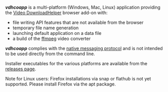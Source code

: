 
***vdhcoapp*** is a multi-platform (Windows, Mac, Linux) application providing the 
[Video DownloadHelper](https://downloadhelper.net/) browser add-on with:

- file writing API features that are not available from the browser
- temporary file name generation
- launching default application on a data file
- a build of the [ffmpeg](http://ffmpeg.org/) video converter

***vdhcoapp*** complies with the [native messaging protocol](https://developer.mozilla.org/en-US/Add-ons/WebExtensions/Native_messaging) and is not intended to be used directly from the command line.

Installer executables for the various platforms are available from the [releases page](https://github.com/mi-g/vdhcoapp/releases).

Note for Linux users: Firefox installations via snap or flathub is not yet supported.  Please install Firefox via the apt package.
